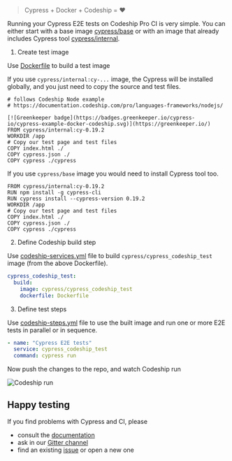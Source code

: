 > Cypress + Docker + Codeship = ❤️

Running your Cypress E2E tests on Codeship Pro CI is very simple.
You can either start with a base image
[cypress/base](https://hub.docker.com/r/cypress/base/)
or with an image that already includes Cypress tool
[cypress/internal](https://hub.docker.com/r/cypress/internal/).

1. Create test image

Use [Dockerfile](Dockerfile) to build a test image

If you use `cypress/internal:cy-...` image, the Cypress will be installed
globally, and you just need to copy the source and test files.

```
# follows Codeship Node example
# https://documentation.codeship.com/pro/languages-frameworks/nodejs/

[![Greenkeeper badge](https://badges.greenkeeper.io/cypress-io/cypress-example-docker-codeship.svg)](https://greenkeeper.io/)
FROM cypress/internal:cy-0.19.2
WORKDIR /app
# Copy our test page and test files
COPY index.html ./
COPY cypress.json ./
COPY cypress ./cypress
```

If you use `cypress/base` image you would need to install Cypress tool too.

```
FROM cypress/internal:cy-0.19.2
RUN npm install -g cypress-cli
RUN cypress install --cypress-version 0.19.2
WORKDIR /app
# Copy our test page and test files
COPY index.html ./
COPY cypress.json ./
COPY cypress ./cypress
```

2. Define Codeship build step

Use [codeship-services.yml](codeship-services.yml) file to
build `cypress/cypress_codeship_test` image (from the above Dockerfile).

```yaml
cypress_codeship_test:
  build:
    image: cypress/cypress_codeship_test
    dockerfile: Dockerfile
```

3. Define test steps

Use [codeship-steps.yml](codeship-steps.yml) file to use the built image
and run one or more E2E tests in parallel or in sequence.

```yaml
- name: "Cypress E2E tests"
  service: cypress_codeship_test
  command: cypress run
```

Now push the changes to the repo, and watch Codeship run

![Codeship run](screenshots/codeship.png)

## Happy testing

If you find problems with Cypress and CI, please

- consult the [documentation](https://on.cypress.io)
- ask in our [Gitter channel](https://gitter.im/cypress-io/cypress)
- find an existing [issue](https://github.com/cypress-io/cypress/issues)
  or open a new one
